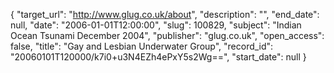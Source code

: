 {
  "target_url": "http://www.glug.co.uk/about", 
  "description": "", 
  "end_date": null, 
  "date": "2006-01-01T12:00:00", 
  "slug": 100829, 
  "subject": "Indian Ocean Tsunami December 2004", 
  "publisher": "glug.co.uk", 
  "open_access": false, 
  "title": "Gay and Lesbian Underwater Group", 
  "record_id": "20060101T120000/k7i0+u3N4EZh4ePxY5s2Wg==", 
  "start_date": null
}

